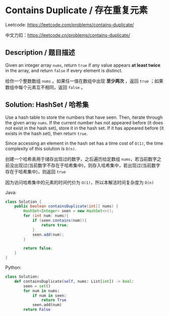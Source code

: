 # Contains Duplicate / 存在重复元素

Leetcode: https://leetcode.com/problems/contains-duplicate/

中文力扣：https://leetcode.cn/problems/contains-duplicate/

## Description / 题目描述

Given an integer array `nums`, return `true` if any value appears **at least twice** in the array, and return `false` if every element is distinct.

给你一个整数数组 `nums` 。如果任一值在数组中出现 **至少两次** ，返回 `true` ；如果数组中每个元素互不相同，返回 `false` 。

## Solution: HashSet / 哈希集

Use a hash table to store the numbers that have seen. Then, iterate through the given array `nums`. If the current number has not appeared before (it does not exist in the hash set), store it in the hash set. If it has appeared before (it exists in the hash set), then return `true`.

Since accessing an element in the hash set has a time cost of `O(1)`, the time complexity of this solution is `O(n)`.

创建一个哈希表用于储存出现过的数字，之后遍历给定数组 `nums`，若当前数字之前没出现过(当前数字不存在于哈希集中)，则存入哈希集中，若出现过(当前数字存在于哈希集中)，则返回 `true`

因为访问哈希集中的元素的时间代价为 `O(1)`，所以本解法时间复杂度为 `O(n)`

Java:

```java
class Solution {
    public boolean containsDuplicate(int[] nums) {
        HashSet<Integer> seen = new HashSet<>();
        for (int num: nums){
            if (seen.contains(num)){
                return true;
            }
            seen.add(num);
        }

        return false;
    }
}

```

Python:

```python
class Solution:
    def containsDuplicate(self, nums: List[int]) -> bool:
        seen = set()
        for num in nums:
            if num in seen:
                return True
            seen.add(num)
        return False

```
